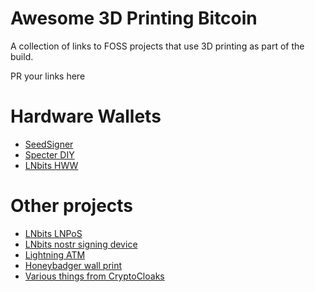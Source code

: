 # Awesome 3D Printing Bitcoin
A collection of links to FOSS projects that use 3D printing as part of the build.

PR your links here

# Hardware Wallets
+ [SeedSigner](https://seedsigner.com/)
+ [Specter DIY](https://github.com/cryptoadvance/specter-diy)
+ [LNbits HWW](https://github.com/lnbits/hardware-wallet)

# Other projects
+ [LNbits LNPoS](https://github.com/lnbits/lnpos)
+ [LNbits nostr signing device](https://github.com/lnbits/nostr-signing-device)
+ [Lightning ATM](https://github.com/21isenough/LightningATM)
+ [Honeybadger wall print](https://www.printables.com/model/127656-honey-badger/files)
+ [Various things from CryptoCloaks](https://www.cryptocloaks.com/file-factory)
